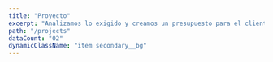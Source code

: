 ```yaml
---
title: "Proyecto"
excerpt: "Analizamos lo exigido y creamos un presupuesto para el cliente."
path: "/projects"
dataCount: "02"
dynamicClassName: "item secondary__bg"
---
```

